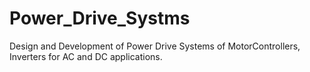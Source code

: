 # Power_Drive_Systms
Design and Development of Power Drive Systems of MotorControllers, Inverters for AC and DC applications.
